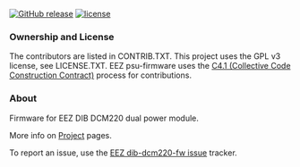 [![GitHub release](https://img.shields.io/github/release/eez-open/dib-dcm220-fw.svg)](https://github.com/eez-open/dib-dcm220-fw/releases) [![license](https://img.shields.io/github/license/eez-open/dib-dcm220-fw.svg)](https://github.com/eez-open/dib-dcm220-fw/blob/master/LICENSE.TXT)

### Ownership and License

The contributors are listed in CONTRIB.TXT. This project uses the GPL v3 license, see LICENSE.TXT.
EEZ psu-firmware uses the [C4.1 (Collective Code Construction Contract)](http://rfc.zeromq.org/spec:22) process for contributions.

### About

Firmware for EEZ DIB DCM220 dual power module.

More info on [Project](https://www.envox.hr/eez/eez-bench-box-3/eez-dib-dcm220-dual-power-module.html) pages.

To report an issue, use the [EEZ dib-dcm220-fw issue](https://github.com/eez-open/dib-dcm220-fw/issues) tracker.

